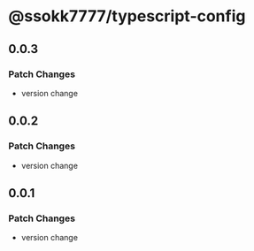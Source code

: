# @ssokk7777/typescript-config

## 0.0.3

### Patch Changes

- version change

## 0.0.2

### Patch Changes

- version change

## 0.0.1

### Patch Changes

- version change
